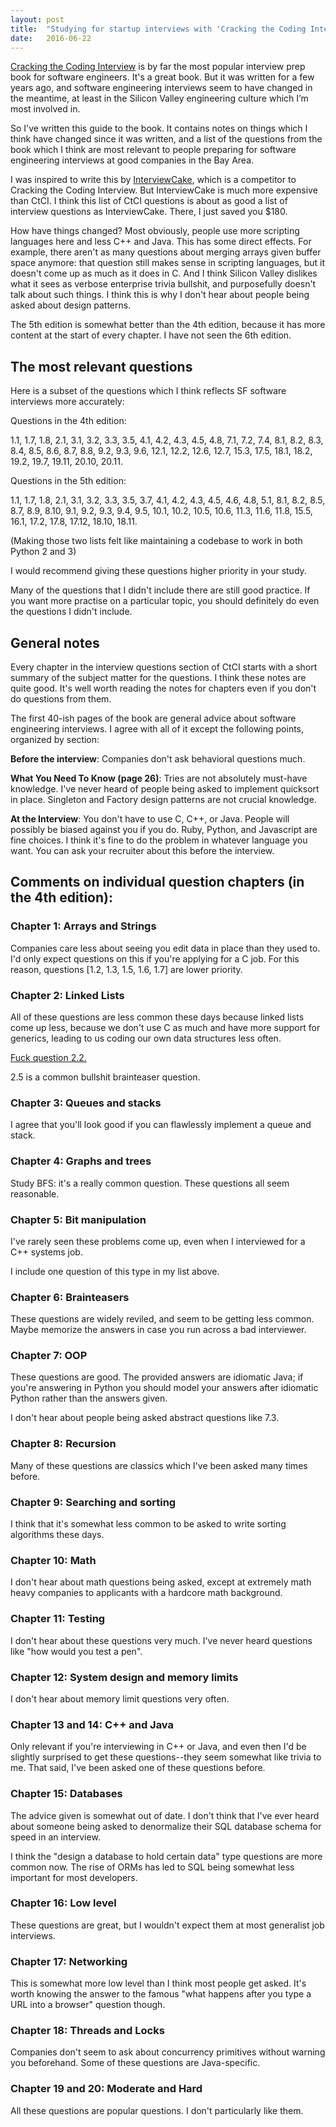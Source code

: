 ```yaml
---
layout: post
title:  "Studying for startup interviews with 'Cracking the Coding Interview'"
date:   2016-06-22
---
```


[Cracking the Coding Interview](https://www.amazon.com/Cracking-Coding-Interview-Programming-Questions/dp/098478280X) is by far the most popular interview prep book for software engineers. It's a great book. But it was written for a few years ago, and software engineering interviews seem to have changed in the meantime, at least in the Silicon Valley engineering culture which I’m most involved in.

So I've written this guide to the book. It contains notes on things which I think have changed since it was written, and a list of the questions from the book which I think are most relevant to people preparing for software engineering interviews at good companies in the Bay Area.

I was inspired to write this by [InterviewCake](https://www.interviewcake.com/), which is a competitor to Cracking the Coding Interview. But InterviewCake is much more expensive than CtCI. I think this list of CtCI questions is about as good a list of interview questions as InterviewCake. There, I just saved you $180.

How have things changed? Most obviously, people use more scripting languages here and less C++ and Java. This has some direct effects. For example, there aren't as many questions about merging arrays given buffer space anymore: that question still makes sense in scripting languages, but it doesn't come up as much as it does in C. And I think Silicon Valley dislikes what it sees as verbose enterprise trivia bullshit, and purposefully doesn't talk about such things. I think this is why I don't hear about people being asked about design patterns.

The 5th edition is somewhat better than the 4th edition, because it has more content at the start of every chapter. I have not seen the 6th edition.

## The most relevant questions

Here is a subset of the questions which I think reflects SF software interviews more accurately:

Questions in the 4th edition:

1.1, 1.7, 1.8, 2.1, 3.1, 3.2, 3.3, 3.5, 4.1, 4.2, 4.3, 4.5, 4.8, 7.1, 7.2, 7.4, 8.1, 8.2, 8.3, 8.4, 8.5, 8.6, 8.7, 8.8, 9.2, 9.3, 9.6, 12.1, 12.2, 12.6, 12.7, 15.3, 17.5, 18.1, 18.2, 19.2, 19.7, 19.11, 20.10, 20.11.

Questions in the 5th edition:

1.1, 1.7, 1.8, 2.1, 3.1, 3.2, 3.3, 3.5, 3.7, 4.1, 4.2, 4.3, 4.5, 4.6, 4.8, 5.1, 8.1, 8.2, 8.5, 8.7, 8.9, 8.10, 9.1, 9.2, 9.3, 9.4, 9.5, 10.1, 10.2, 10.5, 10.6, 11.3, 11.6, 11.8, 15.5, 16.1, 17.2, 17.8, 17.12, 18.10, 18.11.

(Making those two lists felt like maintaining a codebase to work in both Python 2 and 3)

I would recommend giving these questions higher priority in your study.

Many of the questions that I didn't include there are still good practice. If you want more practise on a particular topic, you should definitely do even the questions I didn't include.

## General notes

Every chapter in the interview questions section of CtCI starts with a short summary of the subject matter for the questions. I think these notes are quite good. It's well worth reading the notes for chapters even if you don't do questions from them.

The first 40-ish pages of the book are general advice about software engineering interviews. I agree with all of it except the following points, organized by section:

**Before the interview**: Companies don't ask behavioral questions much.

**What You Need To Know (page 26)**: Tries are not absolutely must-have knowledge. I've never heard of people being asked to implement quicksort in place. Singleton and Factory design patterns are not crucial knowledge.

**At the Interview**: You don't have to use C, C++, or Java. People will possibly be biased against you if you do. Ruby, Python, and Javascript are fine choices. I think it's fine to do the problem in whatever language you want. You can ask your recruiter about this before the interview.

## Comments on individual question chapters (in the 4th edition):

### Chapter 1: Arrays and Strings

Companies care less about seeing you edit data in place than they used to. I'd only expect questions on this if you're applying for a C job. For this reason, questions [1.2, 1.3, 1.5, 1.6, 1.7] are lower priority.

### Chapter 2: Linked Lists

All of these questions are less common these days because linked lists come up less, because we don't use C as much and have more support for generics, leading to us coding our own data structures less often.

[Fuck question 2.2.](http://shlegeris.com/2016/04/22/dumbest-algorithm-problem.html)

2.5 is a common bullshit brainteaser question.

### Chapter 3: Queues and stacks

I agree that you'll look good if you can flawlessly implement a queue and stack.

### Chapter 4: Graphs and trees

Study BFS: it's a really common question. These questions all seem reasonable.

### Chapter 5: Bit manipulation

I've rarely seen these problems come up, even when I interviewed for a C++ systems job.

I include one question of this type in my list above.

### Chapter 6: Brainteasers

These questions are widely reviled, and seem to be getting less common. Maybe memorize the answers in case you run across a bad interviewer.

### Chapter 7: OOP

These questions are good. The provided answers are idiomatic Java; if you're answering in Python you should model your answers after idiomatic Python rather than the answers given.

I don't hear about people being asked abstract questions like 7.3.

### Chapter 8: Recursion

Many of these questions are classics which I've been asked many times before.

### Chapter 9: Searching and sorting

I think that it's somewhat less common to be asked to write sorting algorithms these days.

### Chapter 10: Math

I don't hear about math questions being asked, except at extremely math heavy companies to applicants with a hardcore math background.

### Chapter 11: Testing

I don't hear about these questions very much. I've never heard questions like "how would you test a pen".

### Chapter 12: System design and memory limits

I don't hear about memory limit questions very often.

### Chapter 13 and 14: C++ and Java

Only relevant if you're interviewing in C++ or Java, and even then I'd be slightly surprised to get these questions--they seem somewhat like trivia to me. That said, I've been asked one of these questions before.

### Chapter 15: Databases

The advice given is somewhat out of date. I don't think that I've ever heard about someone being asked to denormalize their SQL database schema for speed in an interview.

I think the "design a database to hold certain data" type questions are more common now. The rise of ORMs has led to SQL being somewhat less important for most developers.

### Chapter 16: Low level

These questions are great, but I wouldn't expect them at most generalist job interviews.

### Chapter 17: Networking

This is somewhat more low level than I think most people get asked. It's worth knowing the answer to the famous "what happens after you type a URL into a browser" question though.

### Chapter 18: Threads and Locks

Companies don't seem to ask about concurrency primitives without warning you beforehand. Some of these questions are Java-specific.

### Chapter 19 and 20: Moderate and Hard

All these questions are popular questions. I don't particularly like them.

